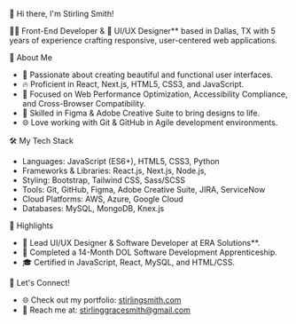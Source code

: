 
 👋 Hi there, I'm Stirling Smith!

👨‍💻 Front-End Developer & 🎨 UI/UX Designer** based in Dallas, TX with 5 years of experience crafting responsive, user-centered web applications.

🚀 About Me

- 🌟 Passionate about creating beautiful and functional user interfaces.
- 🔥 Proficient in React, Next.js, HTML5, CSS3, and JavaScript.
- 🎯 Focused on Web Performance Optimization, Accessibility Compliance, and Cross-Browser Compatibility.
- 🎨 Skilled in Figma & Adobe Creative Suite to bring designs to life.
- 🌐 Love working with Git & GitHub in Agile development environments.

🛠️ My Tech Stack

- Languages: JavaScript (ES6+), HTML5, CSS3, Python
- Frameworks & Libraries: React.js, Next.js, Node.js, 
- Styling: Bootstrap, Tailwind CSS, Sass/SCSS
- Tools: Git, GitHub, Figma, Adobe Creative Suite, JIRA, ServiceNow
- Cloud Platforms: AWS, Azure, Google Cloud
- Databases: MySQL, MongoDB, Knex.js

 🌟 Highlights

- 💼 Lead UI/UX Designer & Software Developer at ERA Solutions**.
- 📜 Completed a 14-Month DOL Software Development Apprenticeship.
- 🎓 Certified in JavaScript, React, MySQL, and HTML/CSS.

 🔗 Let's Connect!

- 🌐 Check out my portfolio: [stirlingsmith.com](https://www.stirlingsmith.com/)
- 📧 Reach me at: stirlinggracesmith@gmail.com


<!---
stirlingsmith1/stirlingsmith1 is a ✨ special ✨ repository because its `README.md` (this file) appears on your GitHub profile.
You can click the Preview link to take a look at your changes.
--->
